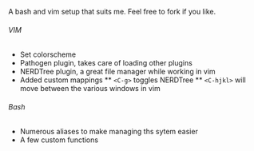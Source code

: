 A bash and vim setup that suits me. Feel free to fork if you like.

###### VIM
* Set colorscheme
* Pathogen plugin, takes care of loading other plugins
* NERDTree plugin, a great file manager while working in vim
* Added custom mappings
** `<C-g>` toggles NERDTree
** `<C-hjkl>` will move between the various windows in vim

###### Bash
* Numerous aliases to make managing ths sytem easier
* A few custom functions

